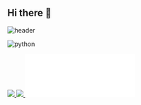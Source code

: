 ## Hi there 👋

![header](https://capsule-render.vercel.app/api?type=waving&color=gradient&height=120&animation=fadeIn&section=footer&text=🚗🚘🚛&fontAlign=70)

![python](https://img.shields.io/badge/python-3670A0?style=for-the-badge&logo=python&logoColor=ffdd54)

<a href="s">
  <img src="https://github-readme-stats.vercel.app/api/top-langs/?username=dkssud8150&exclude_repo=dkssud8150.github.io&layout=compact&theme=tokyonight" />
</a>
<a href="s">
  <img src="https://github-readme-stats.vercel.app/api?username=mun-gio&theme=tokyonight&show_icons=true" width="42%" />
</a>
<img src="https://raw.githubusercontent.com/dkssud8150/github-stats-transparent/output/generated/languages.svg" width="49.2%" />

